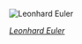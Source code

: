 
![Leonhard Euler](https://upload.wikimedia.org/wikipedia/commons/thumb/c/c2/Leonhard_Euler_-_edit1.jpg/450px-Leonhard_Euler_-_edit1.jpg)

*[Leonhard Euler](https://wikipedia.org/wiki/File:Leonhard_Euler_-_edit1.jpg)*
